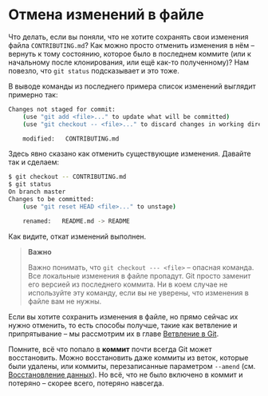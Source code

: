 # Отмена изменений в файле

Что делать, если вы поняли, что не хотите сохранять свои изменения файла `CONTRIBUTING.md`? 
Как можно просто отменить изменения в нём – вернуть к тому состоянию, 
которое было в последнем коммите (или к начальному после клонирования, или ещё как-то полученному)? 
Нам повезло, что `git status` подсказывает и это тоже.

В выводе команды из последнего примера список изменений выглядит примерно так:
```bash
Changes not staged for commit:
    (use "git add <file>..." to update what will be committed)
    (use "git checkout -- <file>..." to discard changes in working directory)

    modified:   CONTRIBUTING.md
```
Здесь явно сказано как отменить существующие изменения. 
Давайте так и сделаем:
```bash
$ git checkout -- CONTRIBUTING.md
$ git status
On branch master
Changes to be committed:
    (use "git reset HEAD <file>..." to unstage)

    renamed:   README.md -> README
```

Как видите, откат изменений выполнен.

>**Важно**
>
>Важно понимать, что `git checkout --- <file>` – опасная команда. Все локальные изменения в файле пропадут. 
>Git просто заменит его версией из последнего коммита. 
>Ни в коем случае не используйте эту команду, если вы не уверены, что изменения в файле вам не нужны.

Если вы хотите сохранить изменения в файле, но прямо сейчас их нужно отменить, 
то есть способы получше, такие как ветвление и припрятывание – 
мы рассмотрим их в главе [Ветвление в Git](https://git-scm.com/book/ru/v2/ch00/ch03-git-branching).

Помните, всё что попало в **коммит** почти всегда Git может восстановить. Можно восстановить даже коммиты из веток, 
которые были удалены, или коммиты, перезаписанные параметром `--amend` 
(см. [Восстановление данных](https://git-scm.com/book/ru/v2/Git-%D0%B8%D0%B7%D0%BD%D1%83%D1%82%D1%80%D0%B8-%D0%9E%D0%B1%D1%81%D0%BB%D1%83%D0%B6%D0%B8%D0%B2%D0%B0%D0%BD%D0%B8%D0%B5-%D1%80%D0%B5%D0%BF%D0%BE%D0%B7%D0%B8%D1%82%D0%BE%D1%80%D0%B8%D1%8F-%D0%B8-%D0%B2%D0%BE%D1%81%D1%81%D1%82%D0%B0%D0%BD%D0%BE%D0%B2%D0%BB%D0%B5%D0%BD%D0%B8%D0%B5-%D0%B4%D0%B0%D0%BD%D0%BD%D1%8B%D1%85#r_data_recovery)). 
Но всё, что не было включено в коммит и потеряно – скорее всего, потеряно навсегда.
